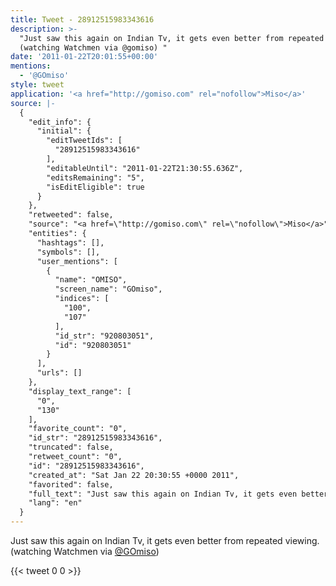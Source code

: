 ```yaml
---
title: Tweet - 28912515983343616
description: >-
  "Just saw this again on Indian Tv, it gets even better from repeated viewing.
  (watching Watchmen via @gomiso) "
date: '2011-01-22T20:01:55+00:00'
mentions:
  - '@GOmiso'
style: tweet
application: '<a href="http://gomiso.com" rel="nofollow">Miso</a>'
source: |-
  {
    "edit_info": {
      "initial": {
        "editTweetIds": [
          "28912515983343616"
        ],
        "editableUntil": "2011-01-22T21:30:55.636Z",
        "editsRemaining": "5",
        "isEditEligible": true
      }
    },
    "retweeted": false,
    "source": "<a href=\"http://gomiso.com\" rel=\"nofollow\">Miso</a>",
    "entities": {
      "hashtags": [],
      "symbols": [],
      "user_mentions": [
        {
          "name": "OMISO",
          "screen_name": "GOmiso",
          "indices": [
            "100",
            "107"
          ],
          "id_str": "920803051",
          "id": "920803051"
        }
      ],
      "urls": []
    },
    "display_text_range": [
      "0",
      "130"
    ],
    "favorite_count": "0",
    "id_str": "28912515983343616",
    "truncated": false,
    "retweet_count": "0",
    "id": "28912515983343616",
    "created_at": "Sat Jan 22 20:30:55 +0000 2011",
    "favorited": false,
    "full_text": "Just saw this again on Indian Tv, it gets even better from repeated viewing. (watching Watchmen via @gomiso) http://miso.io/bzBss2",
    "lang": "en"
  }
---
```

Just saw this again on Indian Tv, it gets even better from repeated viewing. (watching Watchmen via [@GOmiso](https://twitter.com/@GOmiso)) 
    
{{< tweet 0 0 >}}
    
